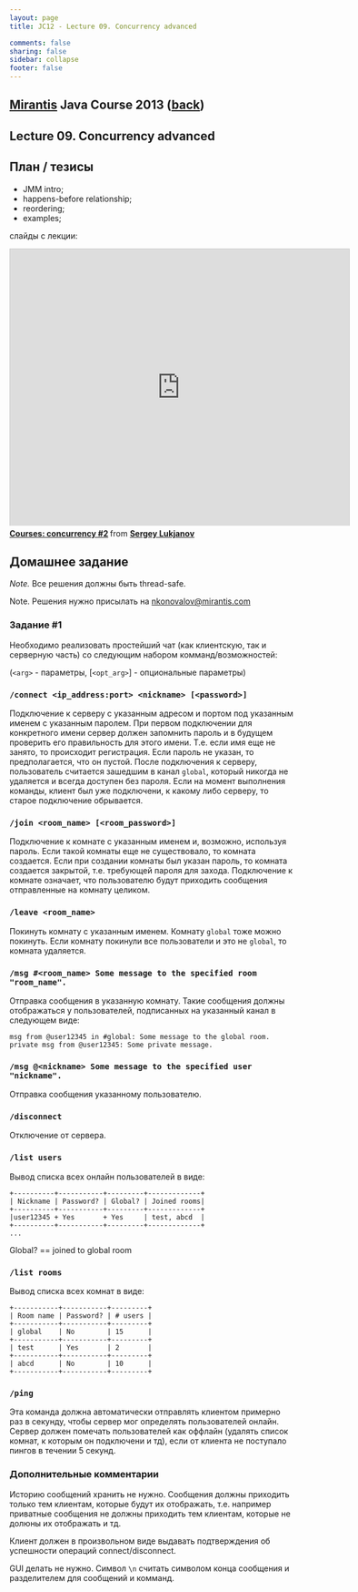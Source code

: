 ```yaml
---                                                                                                                     
layout: page                                                                                                            
title: JC12 - Lecture 09. Concurrency advanced

comments: false                                                                                                         
sharing: false                                                                                                          
sidebar: collapse
footer: false                                                                                                           
---
```

## [Mirantis](http://www.mirantis.com) Java Course 2013 ([back](index.html))
## Lecture 09. Concurrency advanced

## План / тезисы

* JMM intro;
* happens-before relationship;
* reordering;
* examples;

слайды с лекции:

<iframe src="http://www.slideshare.net/slideshow/embed_code/15017277?startSlide=2" width="597" height="486" frameborder="0" marginwidth="0" marginheight="0" scrolling="no" style="border:1px solid #CCC;border-width:1px 1px 0;margin-bottom:5px" allowfullscreen> </iframe> <div style="margin-bottom:5px"> <strong> <a href="http://www.slideshare.net/lukjanovsv/courses-concurrency-2" title="Courses: concurrency #2" target="_blank">Courses: concurrency #2</a> </strong> from <strong><a href="http://www.slideshare.net/lukjanovsv" target="_blank">Sergey Lukjanov</a></strong> </div>

## Домашнее задание

*Note.* Все решения должны быть thread-safe.

Note. Решения нужно присылать на nkonovalov@mirantis.com

### Задание #1 

Необходимо реализовать простейший чат (как клиентскую, так и серверную часть) со следующим набором комманд/возможностей:

(`<arg>` - параметры, [`<opt_arg>`] - опциональные параметры)

### `/connect <ip_address:port> <nickname> [<password>]`

Подключение к серверу с указанным адресом и портом под указанным именем с указанным паролем.
При первом подключении для конкретного имени сервер должен запомнить пароль и в будущем проверить его правильность для этого имени.
Т.е. если имя еще не занято, то происходит регистрация. Если пароль не указан, то предполагается, что он пустой. После подключения
к серверу, пользователь считается зашедшим в канал `global`, который никогда не удаляется и всегда доступен без пароля.
Если на момент выполнения команды, клиент был уже подключени, к какому либо серверу, то старое подключение обрывается.

### `/join <room_name> [<room_password>]`

Подключение к комнате с указанным именем и, возможно, используя пароль. Если такой комнаты еще не существовало, то комната создается.
Если при создании комнаты был указан пароль, то комната создается закрытой, т.е. требующей пароля для захода. Подключение к комнате означает,
что пользователю будут приходить сообщения отправленные на комнату целиком.

### `/leave <room_name>`

Покинуть комнату с указанным именем. Комнату `global` тоже можно покинуть. Если комнату покинули все пользователи и это не `global`,
то комната удаляется.

### `/msg #<room_name> Some message to the specified room "room_name".`

Отправка сообщения в указанную комнату. Такие сообщения должны отображаться у пользователей, подписанных на указанный канал в следующем виде:

```
msg from @user12345 in #global: Some message to the global room.
private msg from @user12345: Some private message.
```

### `/msg @<nickname> Some message to the specified user "nickname".`

Отправка сообщения указанному пользователю.

### `/disconnect`

Отключение от сервера.

### `/list users`

Вывод списка всех онлайн пользователей в виде:

```
+----------+-----------+---------+-------------+
| Nickname | Password? | Global? | Joined rooms|
+----------+-----------+---------+-------------+
|user12345 + Yes       + Yes     | test, abcd  |
+----------+-----------+---------+-------------+
...
```

Global? == joined to global room

### `/list rooms`

Вывод списка всех комнат в виде:

```
+-----------+-----------+---------+
| Room name | Password? | # users |
+-----------+-----------+---------+
| global    | No        | 15      |
+-----------+-----------+---------+
| test      | Yes       | 2       |
+-----------+-----------+---------+
| abcd      | No        | 10      |
+-----------+-----------+---------+
```

### `/ping`

Эта команда должна автоматически отправлять клиентом примерно раз в секунду, чтобы сервер мог определять пользователей онлайн.
Сервер должен помечать пользователей как оффлайн (удалять список комнат, к которым он подключени и тд), если от клиента не поступало
пингов в течении 5 секунд.

### Дополнительные комментарии

Историю сообщений хранить не нужно. Сообщения должны приходить только тем клиентам, которые будут их отображать, т.е. например приватные сообщения не должны приходить тем клиентам, которые не долюны их отображать и тд.

Клиент должен в произвольном виде выдавать подтверждения об успешности операций connect/disconnect.

GUI делать не нужно. Символ `\n` считать символом конца сообщения и разделителем для сообщений и комманд.
